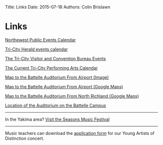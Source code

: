 Title: Links 
Date: 2015-07-18
Authors: Colin Brislawn

# Links

[Northewest Public Events Calendar](http://www.publicbroadcasting.net/nwpr/events.eventsmain)

[Tri-City Herald events calendar](http://calendar.tri-cityherald.com/)

[The Tri-City Visitor and Convention Bureau Events](http://www.visittri-cities.com/visitors/events/)

[The Current Tri-City Performing Arts Calendar](http://www.umtanum.com/TriCitiesArtsCalendar/)

[Map to the Battelle Auditorium From Airport (Image)](http://www.pnl.gov/images/PNNL_Airport_Map_with_Key_03-22-2016.png) 

[Map to the Battelle Auditorium From Airport (Google Maps)](https://www.google.com/maps/dir/Tri-Cities+Airport,+3601+North+20th+Avenue,+Pasco,+WA+99301/Battelle+Memorial+Institute,+Battelle+Boulevard,+Richland,+WA/@46.2811441,-119.2847229,12z/data=!3m1!4b1!4m13!4m12!1m5!1m1!1s0x54987c2715742a17:0xfff0874437e93717!2m2!1d-119.117049!2d46.257912!1m5!1m1!1s0x549864644cfd7c67:0x74b653ea9497e4f0!2m2!1d-119.27923!2d46.345195)

[Map to the Battelle Auditorium From North Richland (Google Maps)](https://www.google.com/maps/dir/46.3452543,-119.2765756/46.2999962,-119.2743443/@46.3228744,-119.2823637,14z/data=!4m2!4m1!3e0)

[Location of the Auditorium on the Battelle Campus](/images/BattelleCampus.jpg)

---

In the Yakima area?
[Visit the Seasons Music Festival](http://theseasonsyakima.com/)

---

Music teachers can download the [application form]({filename}/images/ApplicationForm.doc) for our Young Artists of Distinction concert.
